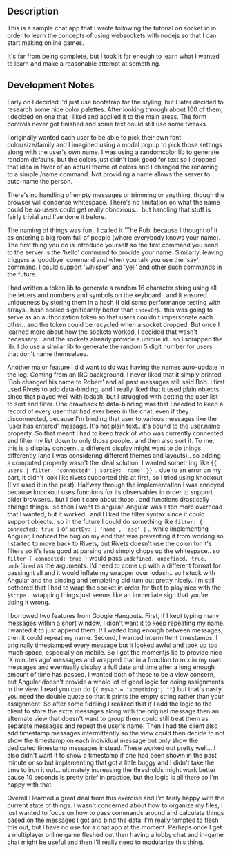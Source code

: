 ## Description

This is a sample chat app that I wrote following the tutorial on socket.io in order to learn the concepts of using websockets with nodejs so that I can start making online games.

It's far from being complete, but I took it far enough to learn what I wanted to learn and make a reasonable attempt at something.

## Development Notes

Early on I decided I'd just use bootstrap for the styling, but I later decided to research some nice color palettes. After looking through about 100 of them, I decided on one that I liked and applied it to the main areas. The form controls never got finished and some text could still use some tweaks.

I originally wanted each user to be able to pick their own font color/size/family and I imagined using a modal popup to pick those settings along with the user's own name. I was using a randomcolor lib to generate random defaults, but the colors just didn't look good for text so I dropped that idea in favor of an actual theme of colors and I changed the renaming to a simple /name command. Not providing a name allows the server to auto-name the person.

There's no handling of empty messages or trimming or anything, though the browser will condense whitespace. There's no limitation on what the name could be so users could get really obnoxious... but handling that stuff is fairly trivial and I've done it before.

The naming of things was fun.. I called it 'The Pub' because I thought of it as entering a big room full of people (where everybody knows your name). The first thing you do is introduce yourself so the first command you send to the server is the 'hello' command to provide your name. Similarly, leaving triggers a 'goodbye' command and when you talk you use the 'say' command. I could support 'whisper' and 'yell' and other such commands in the future.

I had written a token lib to generate a random 16 character string using all the letters and numbers and symbols on the keyboard.. and it ensured uniqueness by storing them in a hash (I did some performance testing with arrays.. hash scaled significantly better than `indexOf`).. this was going to serve as an authorization token so that users couldn't impersonate each other.. and the token could be recycled when a socket dropped. But once I learned more about how the sockets worked, I decided that wasn't necessary... and the sockets already provide a unique id.. so I scrapped the lib. I do use a similar lib to generate the random 5 digit number for users that don't name themselves.

Another major feature I did want to do was having the names auto-update in the log. Coming from an IRC background, I never liked that it simply printed 'Bob changed his name to Robert' and all past messages still said Bob. I first used Rivets to add data-binding, and I really liked that it used plain objects since that played well with lodash, but I struggled with getting the user list to sort and filter. One drawback to data-binding was that I needed to keep a record of every user that had ever been in the chat, even if they disconnected, because I'm binding that user to various messages like the 'user has entered' message. It's not plain text.. it's bound to the user.name property. So that meant I had to keep track of who was currently connected and filter my list down to only those people.. and then also sort it. To me, this is a display concern.. a different display might want to do things differently (and I was considering different themes and layouts).. so adding a computed property wasn't the ideal solution. I wanted something like `{{ users | filter: 'connected' | sortBy: 'name' }}` .. due to an error on my part, it didn't look like rivets supported this at first, so I tried using knockout (I've used it in the past). Halfway through the implementation I was annoyed because knockout uses functions for its observables in order to support older browsers.. but I don't care about those.. and functions drastically change things.. so then I went to angular. Angular was a ton more overhead that I wanted, but it worked.. and I liked the filter syntax since it could support objects.. so in the future I could do something like `filter: { connected: true }` or `sortBy: [ 'name', 'asc' ]` .. while implementing Angular, I noticed the bug on my end that was preventing it from working so I started to move back to Rivets, but Rivets doesn't use the colon for it's filters so it's less good at parsing and simply chops up the whitespace.. so `filter { connected: true }` would pass `undefined, undefined, true, undefined` as the arguments. I'd need to come up with a different format for passing it all and it would inflate my wrapper over lodash.. so I stuck with Angular and the binding and templating did turn out pretty nicely. I'm still bothered that I had to wrap the socket in order for that to play nice with the `$scope` .. wrapping things just seems like an immediate sign that you're doing it wrong.

I borrowed two features from Google Hangouts. First, if I kept typing many messages within a short window, I didn't want it to keep repeating my name. I wanted it to just append them. If I waited long enough between messages, then it could repeat my name. Second, I wanted intermittent timestamps. I originally timestamped every message but it looked awful and took up too much space, especially on mobile. So I got the momentjs lib to provide nice 'X minutes ago' messages and wrapped that in a function to mix in my own messages and eventually display a full date and time after a long enough amount of time has passed. I wanted both of these to be a view concern, but Angular doesn't provide a whole lot of good logic for doing assignments in the view. I read you can do `{{ myVar = 'something'; ""}` but that's nasty.. you need the double quote so that it prints the empty string rather than your assignment. So after some fiddling I realized that if I add the logic to the client to store the extra messages along with the original message then an alternate view that doesn't want to group them could still treat them as separate messages and repeat the user's name. Then I had the client also add timestamp messages intermittently so the view could then decide to not show the timestamp on each individual message but only show the dedicated timestamp messages instead. These worked out pretty well... I also didn't want it to show a timestamp if one had been shown in the past minute or so but implementing that got a little buggy and I didn't take the time to iron it out... ultimately increasing the thresholds might work better cause 10 seconds is pretty brief in practice, but the logic is all there so I'm happy with that.

Overall I learned a great deal from this exercise and I'm fairly happy with the current state of things. I wasn't concerned about how to organize my files, I just wanted to focus on how to pass commands around and calculate things based on the messages I got and bind the data. I'm really tempted to flesh this out, but I have no use for a chat app at the moment. Perhaps once I get a multiplayer online game fleshed out then having a lobby chat and in-game chat might be useful and then I'll really need to modularize this thing.
